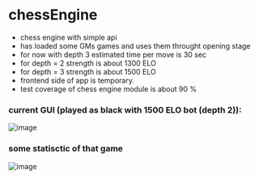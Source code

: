 # chessEngine
* chess engine with simple api 
* has loaded some GMs games and uses them throught opening stage 
* for now with depth 3 estimated time per move is 30 sec
* for depth = 2 strength is about 1300 ELO
* for depth = 3 strength is about 1500 ELO
* frontend side of app is temporary.
* test coverage of chess engine module is about 90 %


### current GUI (played as black with 1500 ELO bot (depth 2)):
![image](https://user-images.githubusercontent.com/77834536/177983262-e6fe19d8-103a-40dd-8c9b-1b042747e186.png)
### some statisctic of that game
![image](https://user-images.githubusercontent.com/77834536/177982832-e01f3dc4-3b05-4577-9b06-a8a3a042783f.png)
